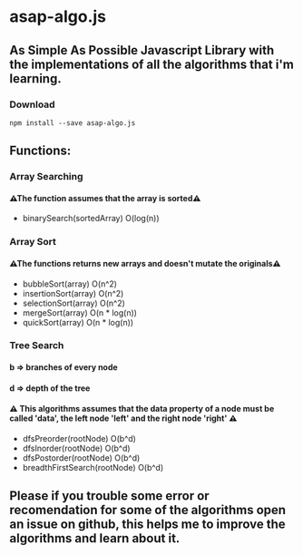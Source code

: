 # asap-algo.js
## As Simple As Possible Javascript Library with the implementations of all the algorithms that i'm learning.
### Download
```
npm install --save asap-algo.js
```

## Functions:
### Array Searching
#### ⚠The function assumes that the array is sorted⚠
* binarySearch(sortedArray) O(log(n))
### Array Sort
#### ⚠The functions returns new arrays and doesn't mutate the originals⚠
* bubbleSort(array) O(n^2)
* insertionSort(array) O(n^2)
* selectionSort(array) O(n^2)
* mergeSort(array) O(n * log(n))
* quickSort(array) O(n * log(n))
### Tree Search
#### b => branches of every node
#### d => depth of the tree
#### ⚠ This algorithms assumes that the data property of a node must be called 'data', the left node 'left' and the right node 'right' ⚠
* dfsPreorder(rootNode) O(b^d)
* dfsInorder(rootNode) O(b^d)
* dfsPostorder(rootNode) O(b^d)
* breadthFirstSearch(rootNode) O(b^d)

## Please if you trouble some error or recomendation for some of the algorithms open an issue on github, this helps me to improve the algorithms and learn about it.